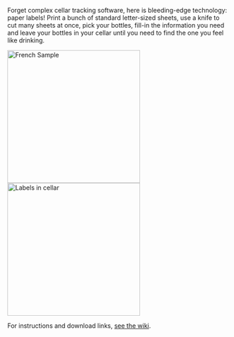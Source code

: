 Forget complex cellar tracking software, here is bleeding-edge technology: paper labels! Print a bunch of standard letter-sized sheets, use a knife to cut many sheets at once, pick your bottles, fill-in the information you need and leave your bottles in your cellar until you need to find the one you feel like drinking.

<img src="/elecnix/printable-cellar/wiki/celier-exemple-1.4.png"  height="300px" alt="French Sample" />
<img src="/elecnix/printable-cellar/wiki/6cellar.jpg" height="300px" alt="Labels in cellar" />

For instructions and download links, <a href="/elecnix/printable-cellar/wiki">see the wiki</a>.

